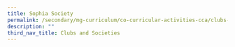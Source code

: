 ```yaml
---
title: Sophia Society
permalink: /secondary/mg-curriculum/co-curricular-activities-cca/clubs-and-societies/sophia-society/
description: ""
third_nav_title: Clubs and Societies
---
```

